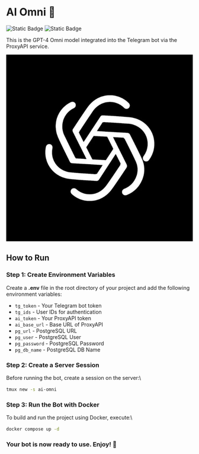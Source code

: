 # AI Omni 🤖

![Static Badge](https://img.shields.io/badge/Python-3\.12-blue)
![Static Badge](https://img.shields.io/badge/Telegram_API-7\.4-re)

This is the GPT-4 Omni model integrated into the Telegram bot via the ProxyAPI service.

![logo](./assets/logo.jpg)

## How to Run

### Step 1: Create Environment Variables

Create a **.env** file in the root directory of your project and add the following environment variables:

- `tg_token` - Your Telegram bot token
- `tg_ids` - User IDs for authentication
- `ai_token` - Your ProxyAPI token
- `ai_base_url` - Base URL of ProxyAPI
- `pg_url` - PostgreSQL URL
- `pg_user` - PostgreSQL User
- `pg_password` - PostgreSQL Password
- `pg_db_name` - PostgreSQL DB Name

### Step 2: Create a Server Session

Before running the bot, create a session on the server:\

```bash
tmux new -s ai-omni
```

### Step 3: Run the Bot with Docker

To build and run the project using Docker, execute:\

```bash
docker compose up -d
```

### Your bot is now ready to use. Enjoy! 💫
